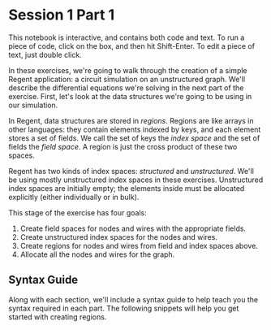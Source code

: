 # Session 1 Part 1

This notebook is interactive, and contains both code and text. To run a piece of code, click on the box, and then hit Shift-Enter. To edit a piece of text, just double click.

In these exercises, we're going to walk through the creation of a simple Regent application: a circuit simulation on an unstructured graph. We'll describe the differential equations we're solving in the next part of the exercise. First, let's look at the data structures we're going to be using in our simulation.

In Regent, data structures are stored in *regions*. Regions are like arrays in other languages: they contain elements indexed by keys, and each element stores a set of fields. We call the set of keys the *index space* and the set of fields the *field space*. A region is just the cross product of these two spaces.

Regent has two kinds of index spaces: *structured* and *unstructured*. We'll be using mostly unstructured index spaces in these exercises. Unstructured index spaces are initially empty; the elements inside must be allocated explicitly (either individually or in bulk).

This stage of the exercise has four goals:

 1. Create field spaces for nodes and wires with the appropriate fields.
 2. Create unstructured index spaces for the nodes and wires.
 3. Create regions for nodes and wires from field and index spaces above.
 4. Allocate all the nodes and wires for the graph.

## Syntax Guide

Along with each section, we'll include a syntax guide to help teach you the syntax required in each part. The following snippets will help you get started with creating regions.
